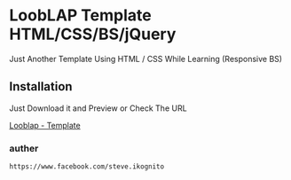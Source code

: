 # LoobLAP Template HTML/CSS/BS/jQuery

Just Another Template Using HTML / CSS While Learning (Responsive BS)

## Installation

Just Download it and Preview or Check The URL



[Looblap - Template](https://zo3rb.github.io/loobLAP/)



### auther
```
https://www.facebook.com/steve.ikognito
```
